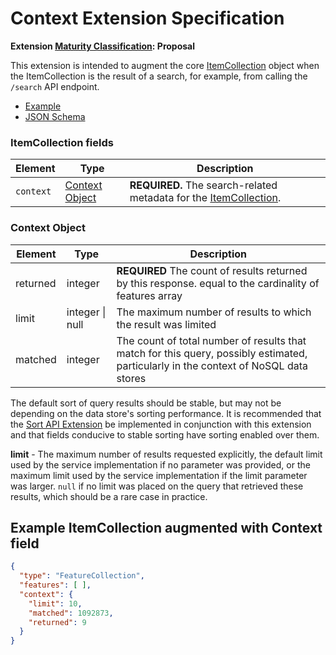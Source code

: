 # Context Extension Specification

**Extension [Maturity Classification](../../../extensions/README.md#extension-maturity): Proposal**

This extension is intended to augment the core [ItemCollection](../../../item-spec/itemcollection-spec.md) object when the ItemCollection is the result of a 
search, for example, from calling the `/search` API endpoint.

- [Example](examples/example.json)
- [JSON Schema](json-schema/schema.json)

### ItemCollection fields

| Element           | Type                  | Description                                                  |
| ----------------- | --------------------- | ------------------------------------------------------------ |
| `context` | [Context Object](#context-object) | **REQUIRED.** The search-related metadata for the [ItemCollection](../../../item-spec/itemcollection-spec.md). |

### Context Object

| Element      | Type            | Description                                                  |
| ------------ | --------------- | ------------------------------------------------------------ |
| returned     | integer         | **REQUIRED** The count of results returned by this response. equal to the cardinality of features array |
| limit        | integer \| null | The maximum number of results to which the result was limited |
| matched        | integer         | The count of total number of results that match for this query, possibly estimated, particularly in the context of NoSQL data stores |

  The default sort of query results should be stable, but may not be depending on the data store's sorting performance.  It is recommended that the [Sort API Extension](../sort/README.md) be implemented in conjunction with this extension and that fields conducive to stable sorting have sorting enabled over them.  

**limit** - The maximum number of results requested explicitly, the default limit used by the service implementation if no parameter was provided, or the maximum limit used by the service implementation if the limit parameter was larger. `null` if no limit was placed on the query that retrieved these results, which should be a rare case in practice.

## Example ItemCollection augmented with Context field
  
```json
{
  "type": "FeatureCollection",
  "features": [ ],
  "context": {
    "limit": 10, 
    "matched": 1092873, 
    "returned": 9
  }
}
```

